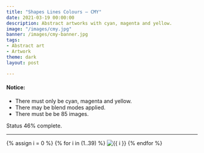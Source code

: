 ```yaml
---
title: "Shapes Lines Colours – CMY"
date: 2021-03-19 00:00:00
description: Abstract artworks with cyan, magenta and yellow.
image: "/images/cmy.jpg"
banner: /images/cmy-banner.jpg
tags:
- Abstract art
- Artwork
theme: dark
layout: post

---
```


#### Notice:

* There must only be cyan, magenta and yellow.
* There may be blend modes applied.
* There must be be 85 images.

Status 46% complete.

--- 

<div class="grid wide">
{% assign i = 0 %}
{% for i in (1..39) %}
<img src="https://res.cloudinary.com/dp5mvntv7/image/upload/c_scale,w_600/v1589979350/phase3/{{ i }}.jpg" alt="{{ i }}" title="{{ i }}" />
{% endfor %}
</div>